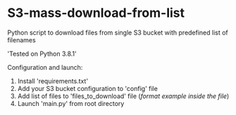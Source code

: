 # S3-mass-download-from-list
Python script to download files from single S3 bucket with predefined list of filenames

'Tested on Python 3.8.1'


Configuration and launch:

1. Install 'requirements.txt'
2. Add your S3 bucket configuration to 'config' file
3. Add list of files to 'files_to_download' file (_format example inside the file_)
4. Launch 'main.py' from root directory
